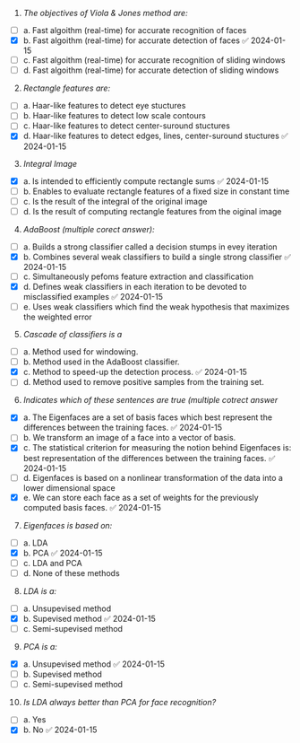 1. *The objectives of Viola & Jones method are:*
- [ ] a. Fast algoithm (real-time) for accurate recognition of faces
- [x] b. Fast algoithm (real-time) for accurate detection of faces ✅ 2024-01-15
- [ ] c. Fast algoithm (real-time) for accurate recognition of sliding windows
- [ ] d. Fast algoithm (real-time) for accurate detection of sliding windows

2. *Rectangle features are:*
- [ ] a. Haar-like features to detect eye stuctures
- [ ] b. Haar-like features to detect low scale contours
- [ ] c. Haar-like features to detect center-suround stuctures
- [x] d. Haar-like features to detect edges, lines, center-suround stuctures ✅ 2024-01-15

3. *Integral Image*
- [x] a. Is intended to efficiently compute rectangle sums ✅ 2024-01-15
- [ ] b. Enables to evaluate rectangle features of a fixed size in constant time
- [ ] c. Is the result of the integral of the original image
- [ ] d. Is the result of computing rectangle features from the oiginal image

4. *AdaBoost (multiple corect answer):*
- [ ] a. Builds a strong classifier called a decision stumps in evey iteration
- [x] b. Combines several weak classifiers to build a single strong classifier ✅ 2024-01-15
- [ ] c. Simultaneously pefoms feature extraction and classification
- [x] d. Defines weak classifiers in each iteration to be devoted to misclassified examples ✅ 2024-01-15
- [ ] e. Uses weak classifiers which find the weak hypothesis that maximizes the weighted error

5. *Cascade of classifiers is a*
- [ ] a. Method used for windowing.
- [ ] b. Method used in the AdaBoost classifier.
- [x] c. Method to speed-up the detection process. ✅ 2024-01-15
- [ ] d. Method used to remove positive samples from the training set.

6. *Indicates which of these sentences are true (multiple cotrect answer*
- [x] a. The Eigenfaces are a set of basis faces which best represent the differences between the training faces. ✅ 2024-01-15
- [ ] b. We transform an image of a face into a vector of basis.
- [x] c. The statistical criterion for measuring the notion behind Eigenfaces is: best representation of the differences between the training faces. ✅ 2024-01-15
- [ ] d. Eigenfaces is based on a nonlinear transformation of the data into a lower dimensional space
- [x] e. We can store each face as a set of weights for the previously computed basis faces. ✅ 2024-01-15

7. *Eigenfaces is based on:*
- [ ] a. LDA
- [x] b. PCA ✅ 2024-01-15
- [ ] c. LDA and PCA
- [ ] d. None of these methods

8. *LDA is a:*
- [ ] a. Unsupevised method
- [x] b. Supevised method ✅ 2024-01-15
- [ ] c. Semi-supevised method

9. *PCA is a:*
- [x] a. Unsupevised method ✅ 2024-01-15
- [ ] b. Supevised method
- [ ] c. Semi-supevised method

10. *Is LDA always better than PCA for face recognition?*
- [ ] a. Yes
- [x] b. No ✅ 2024-01-15